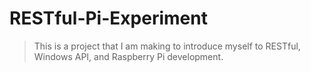 # RESTful-Pi-Experiment
> This is a project that I am making to introduce myself to RESTful, Windows API, and Raspberry Pi development.
